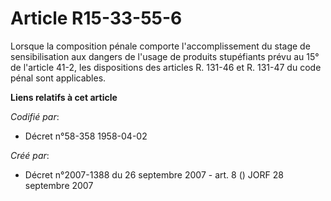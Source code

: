 # Article R15-33-55-6

Lorsque la composition pénale comporte l'accomplissement du stage de sensibilisation aux dangers de l'usage de produits
stupéfiants prévu au 15° de l'article 41-2, les dispositions des articles R. 131-46 et R. 131-47 du code pénal sont
applicables.

**Liens relatifs à cet article**

_Codifié par_:

  - Décret n°58-358 1958-04-02

_Créé par_:

  - Décret n°2007-1388 du 26 septembre 2007 - art. 8 () JORF 28 septembre 2007
